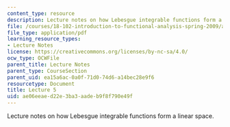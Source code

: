 ```yaml
---
content_type: resource
description: Lecture notes on how Lebesgue integrable functions form a linear space.
file: /courses/18-102-introduction-to-functional-analysis-spring-2009/ae06eeaed22e3ba3aadeb9f8f790e49f_MIT18_102s09_lec05.pdf
file_type: application/pdf
learning_resource_types:
- Lecture Notes
license: https://creativecommons.org/licenses/by-nc-sa/4.0/
ocw_type: OCWFile
parent_title: Lecture Notes
parent_type: CourseSection
parent_uid: ea15a6ac-0a0f-71d0-74d6-a14bec28e9f6
resourcetype: Document
title: Lecture 5
uid: ae06eeae-d22e-3ba3-aade-b9f8f790e49f
---
```

Lecture notes on how Lebesgue integrable functions form a linear space.